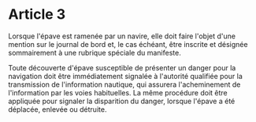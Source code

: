 # Article 3

Lorsque l'épave est ramenée par un navire, elle doit faire l'objet d'une mention sur le journal de bord et, le cas échéant, être inscrite et désignée sommairement à une rubrique spéciale du manifeste.

Toute découverte d'épave susceptible de présenter un danger pour la navigation doit être immédiatement signalée à l'autorité qualifiée pour la transmission de l'information nautique, qui assurera l'acheminement de l'information par les voies habituelles. La même procédure doit être appliquée pour signaler la disparition du danger, lorsque l'épave a été déplacée, enlevée ou détruite.
